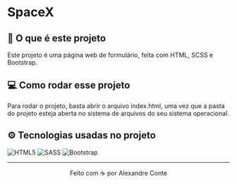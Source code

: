 # SpaceX

## 🤔 O que é este projeto
Este projeto é uma página web de formulário, feita com HTML, SCSS e Bootstrap.

## 💻 Como rodar esse projeto
Para rodar o projeto, basta abrir o arquivo index.html, uma vez que a pasta do projeto esteja aberta no sistema de arquivos do seu sistema operacional.

## ⚙️ Tecnologias usadas no projeto
![HTML5](https://img.shields.io/badge/HTML5-E34F26?style=for-the-badge&logo=html5&logoColor=white)
![SASS](https://img.shields.io/badge/Sass-CC6699?style=for-the-badge&logo=sass&logoColor=white)
![Bootstrap](https://img.shields.io/badge/Bootstrap-563D7C?style=for-the-badge&logo=bootstrap&logoColor=white)

-----
<p align="center">
  Feito com ☕ por Alexandre Conte
</p>
